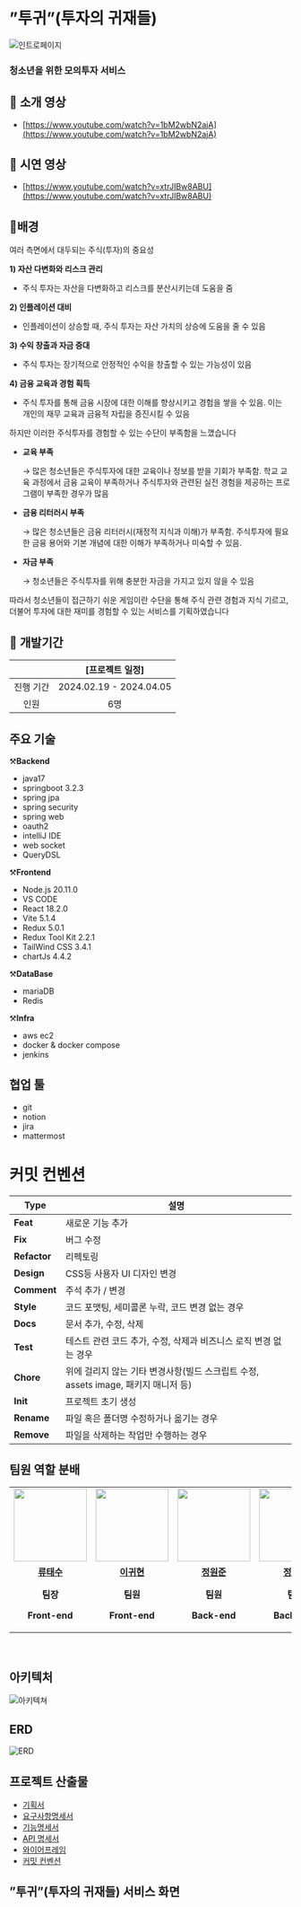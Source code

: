 
# ”투귀”(투자의 귀재들)

![인트로페이지](/uploads/4fb96d83ad6482d69979839020e43331/인트로페이지.jpg)

### 청소년을 위한 모의투자 서비스

## 🎥 소개 영상

- [https://www.youtube.com/watch?v=1bM2wbN2ajA](https://www.youtube.com/watch?v=1bM2wbN2ajA)

## 🎥 시연 영상

- [https://www.youtube.com/watch?v=xtrJIBw8ABU](https://www.youtube.com/watch?v=xtrJIBw8ABU)

## 🪪배경
여러 측면에서 대두되는 주식(투자)의 중요성

**1) 자산 다변화와 리스크 관리**

- 주식 투자는 자산을 다변화하고 리스크를 분산시키는데 도움을 줌

**2) 인플레이션 대비**

- 인플레이션이 상승할 때, 주식 투자는 자산 가치의 상승에 도움을 줄 수 있음

**3) 수익 창출과 자금 증대**

- 주식 투자는 장기적으로 안정적인 수익을 창출할 수 있는 가능성이 있음

**4) 금융 교육과 경험 획득**

- 주식 투자를 통해 금융 시장에 대한 이해를 향상시키고 경험을 쌓을 수 있음. 이는 개인의 재무 교육과 금융적 자립을 증진시킬 수 있음

하지만 이러한 주식투자를 경험할 수 있는 수단이 부족함을 느꼈습니다

- **교육 부족**
    
    → 많은 청소년들은 주식투자에 대한 교육이나 정보를 받을 기회가 부족함. 학교 교육 과정에서 금융 교육이 부족하거나 주식투자와 관련된 실전 경험을 제공하는 프로그램이 부족한 경우가 많음
    
- **금융 리터러시 부족**
    
    → 많은 청소년들은 금융 리터러시(재정적 지식과 이해)가 부족함. 주식투자에 필요한 금융 용어와 기본 개념에 대한 이해가 부족하거나 미숙할 수 있음.
    
- **자금 부족**
    
    → 청소년들은 주식투자를 위해 충분한 자금을 가지고 있지 않을 수 있음
    

따라서 청소년들이 접근하기 쉬운 게임이란 수단을 통해 주식 관련 경험과 지식 기르고, 
더불어 투자에 대한 재미를 경험할 수 있는 서비스를 기획하였습니다

## 🚩 개발기간

|           |     [프로젝트 일정]     |
| :-------: | :---------------------: |
| 진행 기간 | 2024.02.19 - 2024.04.05 |
|   인원    |           6명           |

## 주요 기술

⚒️**Backend**
- java17
- springboot 3.2.3
- spring jpa
- spring security
- spring web
- oauth2
- intelliJ IDE
- web socket
- QueryDSL

⚒️**Frontend**
- Node.js 20.11.0
- VS CODE
- React 18.2.0
- Vite 5.1.4
- Redux 5.0.1
- Redux Tool Kit 2.2.1
- TailWind CSS 3.4.1
- chartJs 4.4.2

⚒️**DataBase**
- mariaDB
- Redis

⚒️**Infra**
- aws ec2
- docker & docker compose
- jenkins

## 협업 툴
- git
- notion
- jira
- mattermost

# 커밋 컨벤션
| Type         | 설명                                                                        |
| ------------ | --------------------------------------------------------------------------- |
| **Feat**     | 새로운 기능 추가                                                              |
| **Fix**      | 버그 수정                                                                    |
| **Refactor** | 리펙토링                                                                     |
| **Design**   | CSS등 사용자 UI 디자인 변경                                                   |
| **Comment**  | 주석 추가 / 변경                                                             |
| **Style**    | 코드 포맷팅, 세미콜론 누락, 코드 변경 없는 경우                                  |
| **Docs**     | 문서 추가, 수정, 삭제                                                         |
| **Test**     | 테스트 관련 코드 추가, 수정, 삭제과 비즈니스 로직 변경 없는 경우                   |
| **Chore**    | 위에 걸리지 않는 기타 변경사항(빌드 스크립트 수정, assets image, 패키지 매니저 등)  |
| **Init**     | 프로젝트 초기 생성                                                            |
| **Rename**   | 파일 혹은 폴더명 수정하거나 옮기는 경우                                          |
| **Remove**   | 파일을 삭제하는 작업만 수행하는 경우                                             |

## 팀원 역할 분배

<table>
 <tr>
    <td align="center"><a href="https://github.com/RyuTa960625"><img src="https://avatars.githubusercontent.com/RyuTa960625" width="130px;" alt=""></a></td>
    <td align="center"><a href="https://github.com/Agwii"><img src="https://avatars.githubusercontent.com/Agwii" width="130px;" alt=""></a></td>
    <td align="center"><a href="https://github.com/wonjunJ"><img src="https://avatars.githubusercontent.com/wonjunJ" width="130px;" alt=""></a></td>
    <td align="center"><a href="https://github.com/GEISHAz"><img src="https://avatars.githubusercontent.com/GEISHAz" width="130px;" alt=""></a></td>
   <td align="center"><a href="https://github.com/pyunsusie"><img src="https://avatars.githubusercontent.com/pyunsusie" width="130px;" alt=""></a></td>
   <td align="center"><a href="https://github.com/quasiwest"><img src="https://avatars.githubusercontent.com/quasiwest" width="130px;" alt=""></a></td>
  </tr>
  <tr>
    <td align="center"><a href="https://github.com/RyuTa960625"><b>류태수</b></a><p><b>팀장</b><p><b>Front-end</b></td>
    <td align="center"><a href="https://github.com/Agwii"><b>이귀현</b></a><p><b>팀원</b></p><p><b>Front-end</b></td>
    <td align="center"><a href="https://github.com/wonjunJ"><b>정원준</b></a><p><b>팀원</b></p><p><b>Back-end</b></td>
    <td align="center"><a href="https://github.com/GEISHAz"><b>정민호</b></a><p><b>팀원</b></p><p><b>Back-end</b></td>
    <td align="center"><a href="https://github.com/pyunsusie"><b>편수지</b></a><p><b>팀원</b></p><p><b>Front-end</b></td>
    <td align="center"><a href="https://github.com/quasiwest"><b>이준서</b></a><p><b>팀원</b></p><p><b>Back-end</b></td>
  </tr>
</table>

<br/>

## 아키텍처

![아키텍쳐](/uploads/4134896867f6ac71ee184fcc076c80e7/아키텍쳐.jpg)

## ERD

![ERD](/uploads/eef24377b77598b28af58c22963a4dc2/ERD.jpg)

## 프로젝트 산출물

- [기획서](https://www.notion.so/158802e9106c44508fea12ced27fb67b)
- [요구사항명세서](https://www.notion.so/0d97404efe6440a1be555b1bb6761981)
- [기능명세서](https://www.notion.so/e866ff1c630643aeb2d0fad8122fee56)
- [API 명세서](https://www.notion.so/API-2e415e6c97104d90adfb6e495316ad14)
- [와이어프레임](https://www.figma.com/file/uwN6GtNOqZaofS7tAStrcs/%ED%88%AC%EA%B7%80-Figma?type=design&node-id=0-1&mode=design&t=mAGctREsmediDbIz-0)
- [커밋 컨벤션](https://www.notion.so/5f97d1535e19418887e2594fad3b34f8)

## ”투귀”(투자의 귀재들) 서비스 화면


